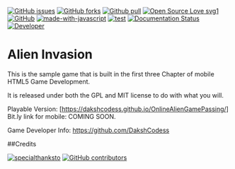 [![GitHub issues](https://img.shields.io/github/issues/DakshCodess/OnlineAlienGamePassing)](https://github.com/DakshCodess/OnlineAlienGame/issues) [![GitHub forks](https://img.shields.io/github/forks/DakshCodess/OnlineAlienGamePassing)](https://github.com/DakshCodess/OnlineAlienGamePassing/network/members) [![Github pull](https://img.shields.io/github/issues-pr/DakshCodess/OnlineAlienGamePassing)](https://github.com/DakshCodess/OnlineAlienGamePassing/pulls) [![Open Source Love svg1](https://badges.frapsoft.com/os/v1/open-source.svg?v=103)](https://github.com/ellerbrock/open-source-badges/) [![GitHub](https://badgen.net/badge/icon/github?icon=github&label)](https://github.com) [![made-with-javascript](https://img.shields.io/badge/Made%20with-JavaScript-1f425f.svg)](https://www.javascript.com) [![test](https://img.shields.io/badge/test-passing-lightdarkgreen.svg)](https://dakshcodess.github.io/OnlineAlienGamePassing) [![Documentation Status](https://readthedocs.org/projects/OnlineAlienGamePassing/badge/?version=latest)](http://OnlineAlienGanezpassing.readthedocs.io/?badge=latest) [![Developer](https://img.shields.io/badge/Developer-🛠️-green.svg)](https://github.com/DakshCodess/OnlineAlienGamePassing/discussions)


Alien Invasion
==============
This is the sample game that is built in the first three Chapter of
mobile HTML5 Game Development.

It is released under both the GPL and MIT license to do with what you will.

Playable Version: [https://dakshcodess.github.io/OnlineAlienGamePassing/]
Bit.ly link for mobile: 
COMING SOON.

Game Developer Info: https://github.com/DakshCodess 

##Credits

[![specialthanksto](https://img.shields.io/badge/special-thanks-ff69b4.svg)](https://github.com/DakshCodess/OnlineAlienGamePassing/graphs/contributors)
[![GitHub contributors](https://contrib.rocks/image?repo=DakshCodess/OnlineAlienGamePassing)](https://github.com/DakshCodess/OnlineAlienGamePassing/graphs/contributors)
